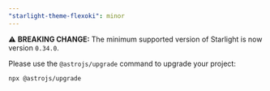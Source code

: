 ```yaml
---
"starlight-theme-flexoki": minor
---
```


⚠️ **BREAKING CHANGE:** The minimum supported version of Starlight is now version `0.34.0`.

Please use the `@astrojs/upgrade` command to upgrade your project:

```sh
npx @astrojs/upgrade
```
